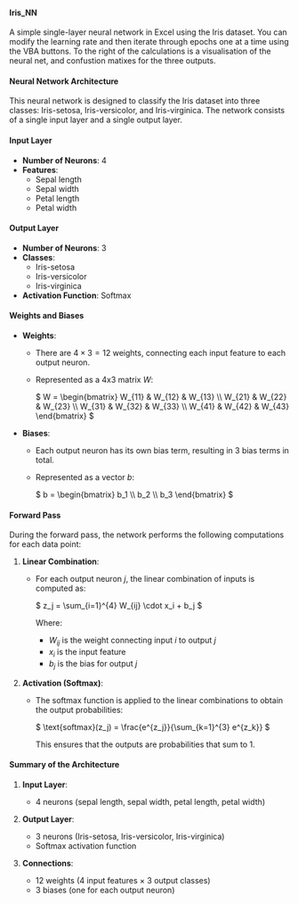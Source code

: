 #### Iris_NN
 A simple single-layer neural network in Excel using the Iris dataset. You can modify the learning rate and then iterate through epochs one at a time using the VBA buttons. To the right of the calculations is a visualisation of the neural net, and confustion matixes for the three outputs.

#### Neural Network Architecture

This neural network is designed to classify the Iris dataset into three classes: Iris-setosa, Iris-versicolor, and Iris-virginica. The network consists of a single input layer and a single output layer.

#### Input Layer

- **Number of Neurons**: 4
- **Features**: 
  - Sepal length
  - Sepal width
  - Petal length
  - Petal width

#### Output Layer

- **Number of Neurons**: 3
- **Classes**:
  - Iris-setosa
  - Iris-versicolor
  - Iris-virginica
- **Activation Function**: Softmax

#### Weights and Biases

- **Weights**:
  - There are $`4 \times 3 = 12`$ weights, connecting each input feature to each output neuron.
  - Represented as a 4x3 matrix $`W`$:

    $`
    W = \begin{bmatrix}
    W_{11} & W_{12} & W_{13} \\
    W_{21} & W_{22} & W_{23} \\
    W_{31} & W_{32} & W_{33} \\
    W_{41} & W_{42} & W_{43}
    \end{bmatrix}
    `$

- **Biases**:
  - Each output neuron has its own bias term, resulting in 3 bias terms in total.
  - Represented as a vector $`b`$:

    $`
    b = \begin{bmatrix}
    b_1 \\
    b_2 \\
    b_3
    \end{bmatrix}
    `$

#### Forward Pass

During the forward pass, the network performs the following computations for each data point:

1. **Linear Combination**:
   - For each output neuron $`j`$, the linear combination of inputs is computed as:

     $`
     z_j = \sum_{i=1}^{4} W_{ij} \cdot x_i + b_j
     `$

     Where:
     - $`W_{ij}`$ is the weight connecting input $`i`$ to output $`j`$
     - $`x_i`$ is the input feature
     - $`b_j`$ is the bias for output $`j`$

2. **Activation (Softmax)**:
   - The softmax function is applied to the linear combinations to obtain the output probabilities:

     $`
     \text{softmax}(z_j) = \frac{e^{z_j}}{\sum_{k=1}^{3} e^{z_k}}
     `$

     This ensures that the outputs are probabilities that sum to 1.



#### Summary of the Architecture

1. **Input Layer**:
   - 4 neurons (sepal length, sepal width, petal length, petal width)

2. **Output Layer**:
   - 3 neurons (Iris-setosa, Iris-versicolor, Iris-virginica)
   - Softmax activation function

3. **Connections**:
   - 12 weights (4 input features × 3 output classes)
   - 3 biases (one for each output neuron)


